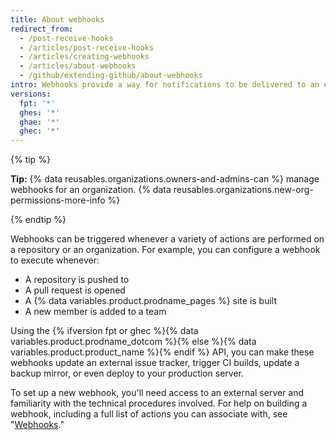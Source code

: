 ```yaml
---
title: About webhooks
redirect_from:
  - /post-receive-hooks
  - /articles/post-receive-hooks
  - /articles/creating-webhooks
  - /articles/about-webhooks
  - /github/extending-github/about-webhooks
intro: Webhooks provide a way for notifications to be delivered to an external web server whenever certain actions occur on a repository or organization.
versions:
  fpt: '*'
  ghes: '*'
  ghae: '*'
  ghec: '*'
---
```


{% tip %}

**Tip:** {% data reusables.organizations.owners-and-admins-can %} manage webhooks for an organization. {% data reusables.organizations.new-org-permissions-more-info %}

{% endtip %}

Webhooks can be triggered whenever a variety of actions are performed on a repository or an organization. For example, you can configure a webhook to execute whenever:

* A repository is pushed to
* A pull request is opened
* A {% data variables.product.prodname_pages %} site is built
* A new member is added to a team

Using the {% ifversion fpt or ghec %}{% data variables.product.prodname_dotcom %}{% else %}{% data variables.product.product_name %}{% endif %} API, you can make these webhooks update an external issue tracker, trigger CI builds, update a backup mirror, or even deploy to your production server.

To set up a new webhook, you'll need access to an external server and familiarity with the technical procedures involved. For help on building a webhook, including a full list of actions you can associate with, see "[Webhooks](/webhooks)."
